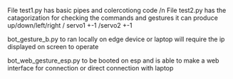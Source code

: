 File test1.py has basic pipes and colercotiong code /n
File test2.py has the catagorization for checking the commands and gestures 
it can produce up/down/left/right / servo1 +-1 /servo2 +-1



bot_gesture_b.py to ran locally on edge device or laptop
will require the ip displayed on screen to operate

bot_web_gesture_esp.py to be booted on esp and is able to make a web interface for connection or direct connection with laptop
